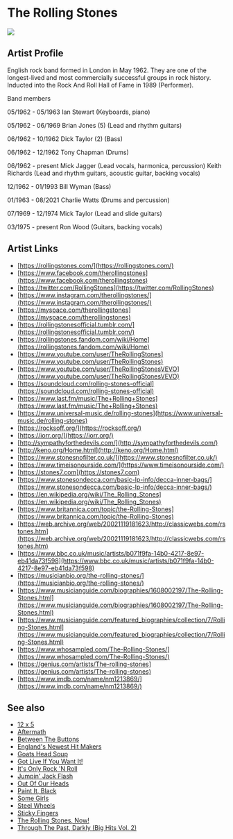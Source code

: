 # The Rolling Stones

![](../../asssets/artists/The_Rolling_Stones.png)

## Artist Profile

English rock band formed in London in May 1962. They are one of the longest-lived and most commercially successful groups in rock history. Inducted into the Rock And Roll Hall of Fame in 1989 (Performer).

Band members

05/1962 - 05/1963
Ian Stewart (Keyboards, piano)

05/1962 - 06/1969
Brian Jones (5) (Lead and rhythm guitars)

06/1962 - 10/1962
Dick Taylor (2) (Bass)

06/1962 - 12/1962
Tony Chapman (Drums)

06/1962 - present
Mick Jagger (Lead vocals, harmonica, percussion)
Keith Richards (Lead and rhythm guitars, acoustic guitar, backing vocals)

12/1962 - 01/1993
Bill Wyman (Bass)

01/1963 - 08/2021
Charlie Watts (Drums and percussion)

07/1969 - 12/1974
Mick Taylor (Lead and slide guitars)

03/1975 - present
Ron Wood (Guitars, backing vocals)

## Artist Links

- [https://rollingstones.com/](https://rollingstones.com/)
- [https://www.facebook.com/therollingstones](https://www.facebook.com/therollingstones)
- [https://twitter.com/RollingStones](https://twitter.com/RollingStones)
- [https://www.instagram.com/therollingstones/](https://www.instagram.com/therollingstones/)
- [https://myspace.com/therollingstones](https://myspace.com/therollingstones)
- [https://rollingstonesofficial.tumblr.com/](https://rollingstonesofficial.tumblr.com/)
- [https://rollingstones.fandom.com/wiki/Home](https://rollingstones.fandom.com/wiki/Home)
- [https://www.youtube.com/user/TheRollingStones](https://www.youtube.com/user/TheRollingStones)
- [https://www.youtube.com/user/TheRollingStonesVEVO](https://www.youtube.com/user/TheRollingStonesVEVO)
- [https://soundcloud.com/rolling-stones-official](https://soundcloud.com/rolling-stones-official)
- [https://www.last.fm/music/The+Rolling+Stones](https://www.last.fm/music/The+Rolling+Stones)
- [https://www.universal-music.de/rolling-stones](https://www.universal-music.de/rolling-stones)
- [https://rocksoff.org/](https://rocksoff.org/)
- [https://iorr.org/](https://iorr.org/)
- [http://sympathyforthedevils.com/](http://sympathyforthedevils.com/)
- [http://keno.org/Home.html](http://keno.org/Home.html)
- [https://www.stonesnofilter.co.uk/](https://www.stonesnofilter.co.uk/)
- [https://www.timeisonourside.com/](https://www.timeisonourside.com/)
- [https://stones7.com](https://stones7.com)
- [https://www.stonesondecca.com/basic-lp-info/decca-inner-bags/](https://www.stonesondecca.com/basic-lp-info/decca-inner-bags/)
- [https://en.wikipedia.org/wiki/The_Rolling_Stones](https://en.wikipedia.org/wiki/The_Rolling_Stones)
- [https://www.britannica.com/topic/the-Rolling-Stones](https://www.britannica.com/topic/the-Rolling-Stones)
- [https://web.archive.org/web/20021119181623/http://classicwebs.com/rstones.htm](https://web.archive.org/web/20021119181623/http://classicwebs.com/rstones.htm)
- [https://www.bbc.co.uk/music/artists/b071f9fa-14b0-4217-8e97-eb41da73f598](https://www.bbc.co.uk/music/artists/b071f9fa-14b0-4217-8e97-eb41da73f598)
- [https://musicianbio.org/the-rolling-stones/](https://musicianbio.org/the-rolling-stones/)
- [https://www.musicianguide.com/biographies/1608002197/The-Rolling-Stones.html](https://www.musicianguide.com/biographies/1608002197/The-Rolling-Stones.html)
- [https://www.musicianguide.com/featured_biographies/collection/7/Rolling-Stones.html](https://www.musicianguide.com/featured_biographies/collection/7/Rolling-Stones.html)
- [https://www.whosampled.com/The-Rolling-Stones/](https://www.whosampled.com/The-Rolling-Stones/)
- [https://genius.com/artists/The-rolling-stones](https://genius.com/artists/The-rolling-stones)
- [https://www.imdb.com/name/nm1213869/](https://www.imdb.com/name/nm1213869/)


## See also

- [12 x 5](The_Rolling_Stones-12_x_5.md)
- [Aftermath](The_Rolling_Stones-Aftermath.md)
- [Between The Buttons](The_Rolling_Stones-Between_The_Buttons.md)
- [England's Newest Hit Makers](The_Rolling_Stones-Englands_Newest_Hit_Makers.md)
- [Goats Head Soup](The_Rolling_Stones-Goats_Head_Soup.md)
- [Got Live If You Want It!](The_Rolling_Stones-Got_Live_If_You_Want_It!.md)
- [It's Only Rock 'N Roll](The_Rolling_Stones-Its_Only_Rock_N_Roll.md)
- [Jumpin' Jack Flash](The_Rolling_Stones-Jumpin_Jack_Flash.md)
- [Out Of Our Heads](The_Rolling_Stones-Out_Of_Our_Heads.md)
- [Paint It, Black](The_Rolling_Stones-Paint_It__Black.md)
- [Some Girls](The_Rolling_Stones-Some_Girls.md)
- [Steel Wheels](The_Rolling_Stones-Steel_Wheels.md)
- [Sticky Fingers](The_Rolling_Stones-Sticky_Fingers.md)
- [The Rolling Stones, Now!](The_Rolling_Stones-The_Rolling_Stones__Now!.md)
- [Through The Past, Darkly (Big Hits Vol. 2)](The_Rolling_Stones-Through_The_Past__Darkly_Big_Hits_Vol_2.md)
